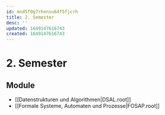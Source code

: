 ```yaml
---
id: mnd5f0g7rhonsu64f5fjcrh
title: 2. Semester
desc: ''
updated: 1649147616743
created: 1649147616743
---
```


# 2. Semester
## Module
- [[Datenstrukturen und Algorithmen|DSAL.root]]
- [[Formale Systeme, Automaten und Prozesse|FOSAP.root]]
